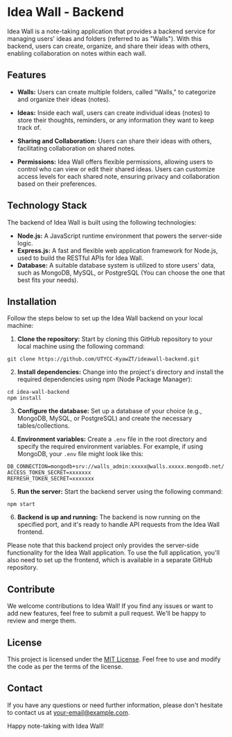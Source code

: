 # Idea Wall - Backend

Idea Wall is a note-taking application that provides a backend service for managing users' ideas and folders (referred to as "Walls"). With this backend, users can create, organize, and share their ideas with others, enabling collaboration on notes within each wall.

## Features

- **Walls:** Users can create multiple folders, called "Walls," to categorize and organize their ideas (notes).

- **Ideas:** Inside each wall, users can create individual ideas (notes) to store their thoughts, reminders, or any information they want to keep track of.

- **Sharing and Collaboration:** Users can share their ideas with others, facilitating collaboration on shared notes.

- **Permissions:** Idea Wall offers flexible permissions, allowing users to control who can view or edit their shared ideas. Users can customize access levels for each shared note, ensuring privacy and collaboration based on their preferences.

## Technology Stack

The backend of Idea Wall is built using the following technologies:

- **Node.js:** A JavaScript runtime environment that powers the server-side logic.
- **Express.js:** A fast and flexible web application framework for Node.js, used to build the RESTful APIs for Idea Wall.
- **Database:** A suitable database system is utilized to store users' data, such as MongoDB, MySQL, or PostgreSQL (You can choose the one that best fits your needs).

## Installation

Follow the steps below to set up the Idea Wall backend on your local machine:

1. **Clone the repository:** Start by cloning this GitHub repository to your local machine using the following command:

```git clone https://github.com/UTYCC-KyawZT/ideawall-backend.git```


2. **Install dependencies:** Change into the project's directory and install the required dependencies using npm (Node Package Manager):

```
cd idea-wall-backend
npm install
```

3. **Configure the database:** Set up a database of your choice (e.g., MongoDB, MySQL, or PostgreSQL) and create the necessary tables/collections.

4. **Environment variables:** Create a `.env` file in the root directory and specify the required environment variables. For example, if using MongoDB, your `.env` file might look like this:

```
DB_CONNECTION=mongodb+srv://walls_admin:xxxxx@walls.xxxxx.mongodb.net/
ACCESS_TOKEN_SECRET=xxxxxxx
REFRESH_TOKEN_SECRET=xxxxxxx
```

5. **Run the server:** Start the backend server using the following command:
```
npm start
```

6. **Backend is up and running:** The backend is now running on the specified port, and it's ready to handle API requests from the Idea Wall frontend.

Please note that this backend project only provides the server-side functionality for the Idea Wall application. To use the full application, you'll also need to set up the frontend, which is available in a separate GitHub repository.

## Contribute

We welcome contributions to Idea Wall! If you find any issues or want to add new features, feel free to submit a pull request. We'll be happy to review and merge them.

## License

This project is licensed under the [MIT License](LICENSE). Feel free to use and modify the code as per the terms of the license.

## Contact

If you have any questions or need further information, please don't hesitate to contact us at [your-email@example.com](mailto:your-email@example.com).

Happy note-taking with Idea Wall!


